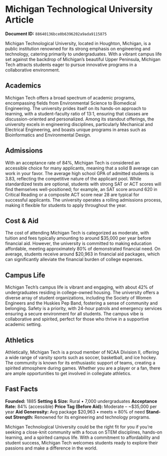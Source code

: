 # Michigan Technological University Article

**Document ID:** `88640136bce0b6396202a9ada9115875`

Michigan Technological University, located in Houghton, Michigan, is a public institution renowned for its strong emphasis on engineering and technology, catering primarily to undergraduates. With a vibrant campus life set against the backdrop of Michigan’s beautiful Upper Peninsula, Michigan Tech attracts students eager to pursue innovative programs in a collaborative environment.

## Academics
Michigan Tech offers a broad spectrum of academic programs, encompassing fields from Environmental Science to Biomedical Engineering. The university prides itself on its hands-on approach to learning, with a student-faculty ratio of 13:1, ensuring that classes are discussion-oriented and personalized. Among its standout offerings, the university excels in engineering disciplines, particularly Mechanical and Electrical Engineering, and boasts unique programs in areas such as Bioinformatics and Environmental Design.

## Admissions
With an acceptance rate of 84%, Michigan Tech is considered an accessible choice for many applicants, meaning that a solid B average can work in your favor. The average high school GPA of admitted students is 3.83, reflecting the competitive nature of the applicant pool. While standardized tests are optional, students with strong SAT or ACT scores will find themselves well-positioned; for example, an SAT score around 620 in Critical Reading or a composite ACT score near 28 are typical for successful applicants. The university operates a rolling admissions process, making it flexible for students to apply throughout the year.

## Cost & Aid
The cost of attending Michigan Tech is categorized as moderate, with tuition and fees typically amounting to around $35,000 per year before financial aid. However, the university is committed to making education affordable, meeting approximately 80% of demonstrated financial need. On average, students receive around $20,963 in financial aid packages, which can significantly alleviate the financial burden of college expenses.

## Campus Life
Michigan Tech’s campus life is vibrant and engaging, with about 42% of undergraduates residing in college-owned housing. The university offers a diverse array of student organizations, including the Society of Women Engineers and the Huskies Pep Band, fostering a sense of community and belonging. Safety is a priority, with 24-hour patrols and emergency services ensuring a secure environment for all students. The campus vibe is collaborative and spirited, perfect for those who thrive in a supportive academic setting.

## Athletics
Athletically, Michigan Tech is a proud member of NCAA Division II, offering a wide range of varsity sports such as soccer, basketball, and ice hockey. The community is known for its enthusiastic support of teams, creating a spirited atmosphere during games. Whether you are a player or a fan, there are ample opportunities to get involved in collegiate athletics.

## Fast Facts
**Founded:** 1885
**Setting & Size:** Rural • 7,000 undergraduates
**Acceptance Rate:** 84% (accessible)
**Price Tag (Before Aid):** Moderate – ~$35,000 per year
**Aid Generosity:** Avg package $20,963 • meets ≈ 80% of need
**Stand-out Strength:** Renowned for its engineering and technology programs.

Michigan Technological University could be the right fit for you if you’re seeking a close-knit community with a focus on STEM disciplines, hands-on learning, and a spirited campus life. With a commitment to affordability and student success, Michigan Tech welcomes students ready to explore their passions and make a difference in the world.
